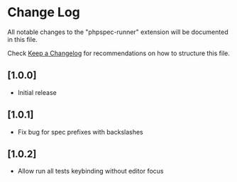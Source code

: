 # Change Log
All notable changes to the "phpspec-runner" extension will be documented in this file.

Check [Keep a Changelog](http://keepachangelog.com/) for recommendations on how to structure this file.

## [1.0.0]
- Initial release

## [1.0.1]
- Fix bug for spec prefixes with backslashes

## [1.0.2]
- Allow run all tests keybinding without editor focus